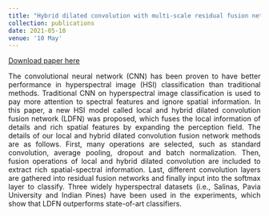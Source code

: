 ```yaml
---
title: "Hybrid dilated convolution with multi-scale residual fusion network for hyperspectral image classification"
collection: publications
date: 2021-05-10
venue: '10 May'
---
```

[Download paper here](https://www.mdpi.com/2072-666X/12/5/545)

<div style="text-align: justify;">
The convolutional neural network (CNN) has been proven to have better performance in hyperspectral image (HSI) classification than traditional methods. Traditional CNN on hyperspectral image classification is used to pay more attention to spectral features and ignore spatial information. In this paper, a new HSI model called local and hybrid dilated convolution fusion network (LDFN) was proposed, which fuses the local information of details and rich spatial features by expanding the perception field. The details of our local and hybrid dilated convolution fusion network methods are as follows. First, many operations are selected, such as standard convolution, average pooling, dropout and batch normalization. Then, fusion operations of local and hybrid dilated convolution are included to extract rich spatial-spectral information. Last, different convolution layers are gathered into residual fusion networks and finally input into the softmax layer to classify. Three widely hyperspectral datasets (i.e., Salinas, Pavia University and Indian Pines) have been used in the experiments, which show that LDFN outperforms state-of-art classifiers.
</div>


